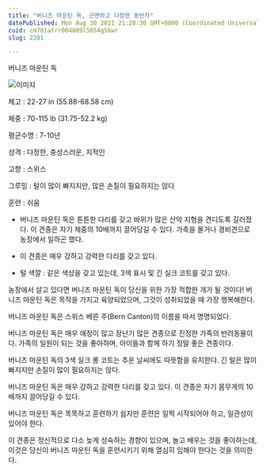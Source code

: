 ```yaml
---
title: "버니즈 마운틴 독, 근면하고 다정한 동반자"
datePublished: Mon Aug 30 2021 21:28:30 GMT+0000 (Coordinated Universal Time)
cuid: cm701afrr004809l5654g5kwr
slug: 2281

---
```



버니즈 마운틴 독

![이미지](https://cdn.hashnode.com/res/hashnode/image/upload/v1739251251673/b59f9d7c-4d19-4edf-ac20-5c8fed89e0e9.jpeg)

체고 : 22-27 in (55.88-68.58 cm)

체중 : 70-115 lb (31.75-52.2 kg)

평균수명 : 7-10년

성격 : 다정한, 충성스러운, 지적인

고향 : 스위스

그루밍 : 털이 많이 빠지지만, 많은 손질이 필요하지는 않다

훈련 : 쉬움

* 버니즈 마운틴 독은 튼튼한 다리를 갖고 바위가 많은 산악 지형을 견디도록 길러졌다. 이 견종은 자기 체중의 10배까지 끌어당길 수 있다. 가축을 몰거나 경비견으로 농장에서 일하곤 했다.

* 이 견종은 매우 강하고 강력한 다리를 갖고 있다.

* 털 색깔 : 같은 색상을 갖고 있는데, 3색 표시 및 긴 실크 코트를 갖고 있다.

농장에서 살고 있다면 버니즈 마운틴 독이 당신을 위한 가장 적합한 개가 될 것이다! 버니즈 마운틴 독은 목적을 가지고 육양되었으며, 그것이 성취되었을 때 가장 행복해한다.

버니즈 마운틴 독은 스위스 베른 주(Bern Canton)의 이름을 따서 명명되었다.

버니즈 마운틴 독은 매우 애정이 많고 장난기 많은 견종으로 진정한 가족의 반려동물이다. 가족의 일원이 되는 것을 좋아하며, 아이들과 함께 하기 정말 좋은 견종이다.

버니즈 마운틴 독의 3색 실크 롱 코트는 추운 날씨에도 따뜻함을 유지한다. 긴 털은 많이 빠지지만 손질이 많이 필요하지는 않다.

버니즈 마운틴 독은 매우 강하고 강력한 다리를 갖고 있다. 이 견종은 자기 몸무게의 10배까지 끌어당길 수 있다.

버니즈 마운틴 독은 똑똑하고 훈련하기 쉽지만 훈련은 일찍 시작되어야 하고, 일관성이 있어야 한다.

이 견종은 정신적으로 다소 늦게 성숙하는 경향이 있으며, 놀고 배우는 것을 좋아하는데, 이것은 당신이 버니즈 마운틴 독을 훈련시키기 위해 열심히 임해야 한다는 것을 의미한다.